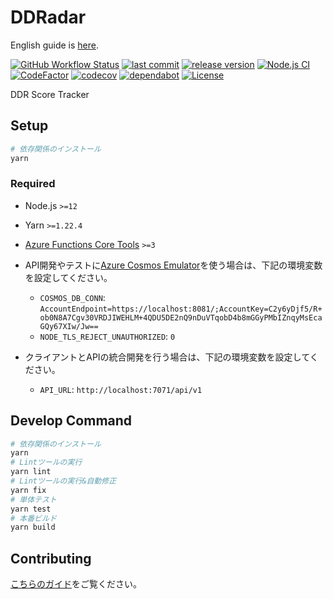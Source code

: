 # DDRadar

English guide is [here](./README.md).

[![GitHub Workflow Status](https://img.shields.io/github/workflow/status/ddradar/ddradar/staging?label=stage%20build&logo=microsoft-azure)](https://beta.ddradar.app/)
[![last commit](https://img.shields.io/github/last-commit/ddradar/ddradar "last commit")](https://github.com/ddradar/ddradar/commits/master)
[![release version](https://img.shields.io/github/v/release/ddradar/ddradar?sort=semver "release version")](https://github.com/ddradar/ddradar/releases)
[![Node.js CI](https://github.com/ddradar/ddradar/workflows/Node.js%20CI/badge.svg "Node.js CI")](https://github.com/ddradar/ddradar/actions?query=workflow%3A%22Node.js+CI%22)
[![CodeFactor](https://www.codefactor.io/repository/github/ddradar/ddradar/badge "CodeFactor")](https://www.codefactor.io/repository/github/ddradar/ddradar)
[![codecov](https://codecov.io/gh/ddradar/ddradar/branch/master/graph/badge.svg "codecov")](https://codecov.io/gh/ddradar/ddradar)
[![dependabot](https://img.shields.io/static/v1?label=dependabot&message=enabled&color=green&logo=dependabot "dependabot")](https://github.com/ddradar/ddradar/network/updates)
[![License](https://img.shields.io/github/license/ddradar/ddradar)](LICENSE)

DDR Score Tracker

## Setup

```bash
# 依存関係のインストール
yarn
```

### Required

- Node.js `>=12`
- Yarn `>=1.22.4`
- [Azure Functions Core Tools](https://github.com/Azure/azure-functions-core-tools) `>=3`

- API開発やテストに[Azure Cosmos Emulator](https://docs.microsoft.com/azure/cosmos-db/local-emulator)を使う場合は、下記の環境変数を設定してください。
  - `COSMOS_DB_CONN`: `AccountEndpoint=https://localhost:8081/;AccountKey=C2y6yDjf5/R+ob0N8A7Cgv30VRDJIWEHLM+4QDU5DE2nQ9nDuVTqobD4b8mGGyPMbIZnqyMsEcaGQy67XIw/Jw==`
  - `NODE_TLS_REJECT_UNAUTHORIZED`: `0`

- クライアントとAPIの統合開発を行う場合は、下記の環境変数を設定してください。
  - `API_URL`: `http://localhost:7071/api/v1`

## Develop Command

```bash
# 依存関係のインストール
yarn
# Lintツールの実行
yarn lint
# Lintツールの実行&自動修正
yarn fix
# 単体テスト
yarn test
# 本番ビルド
yarn build
```

## Contributing

[こちらのガイド](CONTRIBUTING-ja.md)をご覧ください。
